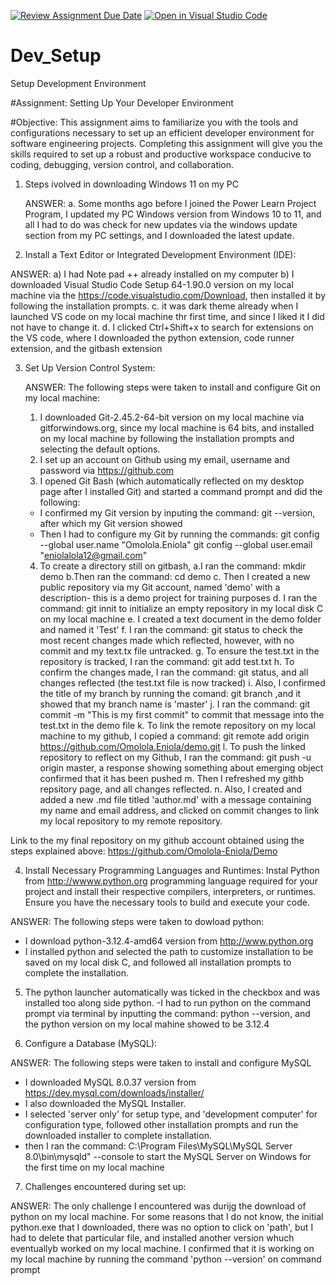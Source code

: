 [![Review Assignment Due Date](https://classroom.github.com/assets/deadline-readme-button-22041afd0340ce965d47ae6ef1cefeee28c7c493a6346c4f15d667ab976d596c.svg)](https://classroom.github.com/a/vbnbTt5m)
[![Open in Visual Studio Code](https://classroom.github.com/assets/open-in-vscode-2e0aaae1b6195c2367325f4f02e2d04e9abb55f0b24a779b69b11b9e10269abc.svg)](https://classroom.github.com/online_ide?assignment_repo_id=15283911&assignment_repo_type=AssignmentRepo)
# Dev_Setup

Setup Development Environment

#Assignment: Setting Up Your Developer Environment

#Objective:
This assignment aims to familiarize you with the tools and configurations necessary to set up an efficient developer environment for software engineering projects. Completing this assignment will give you the skills required to set up a robust and productive workspace conducive to coding, debugging, version control, and collaboration.

1. Steps ivolved in downloading Windows 11 on my PC

   ANSWER:
   a. Some months ago before I joined the Power Learn Project Program, I updated my PC Windows version from Windows 10 to 11, and all I had to do was check for new updates via the windows update section from my PC settings, and I downloaded the latest update.


2. Install a Text Editor or Integrated Development Environment (IDE):

ANSWER:
a) I had Note pad ++ already installed on my computer
b) I downloaded Visual Studio Code Setup 64-1.90.0 version on my local machine via the https://code.visualstudio.com/Download, then installed it by following the installation prompts.
c. it was dark theme already when I launched VS code on my local machine thr first time, and since I liked it I did not have to change it.
d. I clicked Ctrl+Shift+x to search for extensions on the VS code, where I downloaded the python extension, code runner extension, and the gitbash extension

3. Set Up Version Control System:

   ANSWER:
   The following steps were taken to install and configure Git on my local machine:
   1) I downloaded Git-2.45.2-64-bit version on my local machine via gitforwindows.org, since my local machine is 64 bits, and installed on my local machine by following the installation prompts and selecting the default options.
   2) I set up an account on Github using my email, username and password via https://github.com
   3) I opened Git Bash (which automatically reflected on my desktop page after I installed Git) and started a command prompt and did the following:
   - I confirmed my Git version by inputing the command: git --version, after which my Git version showed
   - Then I had to configure my Git by running the commands: 
     git config --global user.name "Omolola.Eniola"
     git config --global user.email "eniolalola12@gmail.com"
   4) To create a directory still on gitbash, 
a.I ran the command: mkdir demo
b.Then ran the command: cd demo
c. Then I created a new public repository via my Git account, named 'demo' with a description- this is a demo project for training purposes
d. I ran the command: git innit to initialize an empty repository in my local disk C on my local machine
e. I created a text document in the demo folder and named it 'Test'
f. I ran the command: git status to check the most recent changes made which reflected, however, with no commit and my text.tx file untracked.
g. To ensure the test.txt in the repository is tracked, I ran the command: git add test.txt
h. To confirm the changes made, I ran the command: git status, and all changes reflected (the test.txt file is now tracked)
i. Also, I confirmed the title of my branch by running the comand: git branch ,and it showed that my branch name is 'master'
j. I ran the command: git commit -m "This is my first commit" to commit that message into the test.txt in the demo file
k. To link the remote repository on my local machine to my github, I copied a command: git remote add origin https://github.com/Omolola.Eniola/demo.git
l. To push the linked repository to reflect on my Github, I ran the command: git push -u origin master, a response showing something about emerging object confirmed that it has been pushed
m. Then I refreshed my githb repsitory page, and all changes reflected. 
n. Also, I created and added a new .md file titled 'author.md' with a message containing my name and email address, and clicked on commit changes to link my local repository to my remote repository.

Link to the my final repository on my github account obtained using the steps explained above: https://github.com/Omolola-Eniola/Demo



4. Install Necessary Programming Languages and Runtimes:
  Instal Python from http://wwww.python.org programming language required for your project and install their respective compilers, interpreters, or runtimes. Ensure you have the necessary tools to build and execute your code.

ANSWER:
The following steps were taken to dowload python:
   - I download python-3.12.4-amd64 version from http://www.python.org
   - I installed python and selected the path to customize installation to be saved on my local disk C, and followed all installation prompts to complete the installation. 
5. The python launcher automatically was ticked in the checkbox and was installed too along side python.
   -I had to run python on the command prompt via terminal by inputting the command: python --version, and the python version on my local mahine showed to be 3.12.4

5. Configure a Database (MySQL):

ANSWER:
The following steps were taken to install and configure MySQL 
- I downloaded MySQL 8.0.37 version from https://dev.mysql.com/downloads/installer/
- I also downloaded the MySQL Installer.
- I selected 'server only' for setup type, and 'development computer' for configuration type, followed other installation prompts and run the downloaded installer  to complete installation.
- then I ran the command: C:\Program Files\MySQL\MySQL Server 8.0\bin\mysqld" --console to start the MySQL Server on Windows for the first time on my local machine

7. Challenges encountered during set up:

ANSWER:
The only challenge I encountered was durijg the download of python on my local machine. For some reasons that I do not know, the initial python.exe that I downloaded, there was no option to click on 'path', but I had to delete that particular file, and installed another version whuch eventuallyb worked on my local machine. I confirmed that it is working on my local machine by running the command 'python --version' on command prompt


